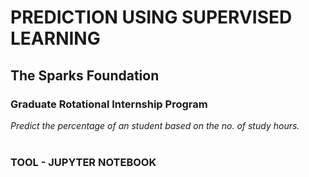 # PREDICTION USING SUPERVISED LEARNING
## The Sparks Foundation
### Graduate Rotational Internship Program
*Predict the percentage of an student based on the no. of study hours.* <br/> <br/>
### TOOL - JUPYTER NOTEBOOK
